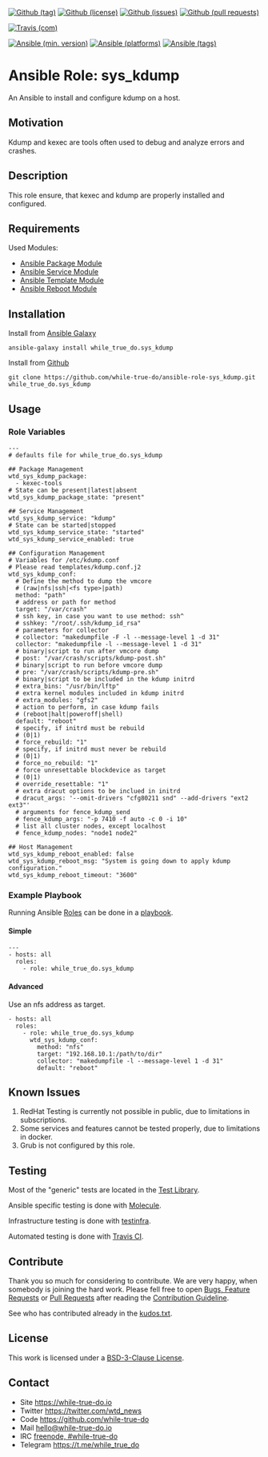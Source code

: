 <!--
name: README.md
description: This file contains important information for the repository.
author: while-true-do.io
contact: hello@while-true-do.io
license: BSD-3-Clause
-->

<!-- github shields -->
[![Github (tag)](https://img.shields.io/github/tag/while-true-do/ansible-role-sys_kdump.svg)](https://github.com/while-true-do/ansible-role-sys_kdump/tags)
[![Github (license)](https://img.shields.io/github/license/while-true-do/ansible-role-sys_kdump.svg)](https://github.com/while-true-do/ansible-role-sys_kdump/blob/master/LICENSE)
[![Github (issues)](https://img.shields.io/github/issues/while-true-do/ansible-role-sys_kdump.svg)](https://github.com/while-true-do/ansible-role-sys_kdump/issues)
[![Github (pull requests)](https://img.shields.io/github/issues-pr/while-true-do/ansible-role-sys_kdump.svg)](https://github.com/while-true-do/ansible-role-sys_kdump/pulls)
<!-- travis shields -->
[![Travis (com)](https://img.shields.io/travis/com/while-true-do/ansible-role-sys_kdump.svg)](https://travis-ci.com/while-true-do/ansible-role-sys_kdump)
<!-- ansible shields -->
[![Ansible (min. version)](https://img.shields.io/badge/dynamic/yaml.svg?label=Min.%20Ansible%20Version&url=https%3A%2F%2Fraw.githubusercontent.com%2Fwhile-true-do%2Fansible-role-sys_kdump%2Fmaster%2Fmeta%2Fmain.yml&query=%24.galaxy_info.min_ansible_version&colorB=black)](https://galaxy.ansible.com/while_true_do/sys_kdump)
[![Ansible (platforms)](https://img.shields.io/badge/dynamic/yaml.svg?label=Supported%20OS&url=https%3A%2F%2Fraw.githubusercontent.com%2Fwhile-true-do%2Fansible-role-sys_kdump%2Fmaster%2Fmeta%2Fmain.yml&query=galaxy_info.platforms%5B*%5D.name&colorB=black)](https://galaxy.ansible.com/while_true_do/sys_kdump)
[![Ansible (tags)](https://img.shields.io/badge/dynamic/yaml.svg?label=Galaxy%20Tags&url=https%3A%2F%2Fraw.githubusercontent.com%2Fwhile-true-do%2Fansible-role-sys_kdump%2Fmaster%2Fmeta%2Fmain.yml&query=%24.galaxy_info.galaxy_tags%5B*%5D&colorB=black)](https://galaxy.ansible.com/while_true_do/sys_kdump)

# Ansible Role: sys_kdump

An Ansible to install and configure kdump on a host.

## Motivation

Kdump and kexec are tools often used to debug and analyze errors and crashes.

## Description

This role ensure, that kexec and kdump are properly installed and configured.

## Requirements

Used Modules:

-   [Ansible Package Module](https://docs.ansible.com/ansible/latest/modules/package_module.html)
-   [Ansible Service Module](https://docs.ansible.com/ansible/latest/modules/service_module.html)
-   [Ansible Template Module](https://docs.ansible.com/ansible/latest/modules/template_module.html)
-   [Ansible Reboot Module](https://docs.ansible.com/ansible/latest/modules/reboot_module.html)

## Installation

Install from [Ansible Galaxy](https://galaxy.ansible.com/while_true_do/sys_kdump)
```
ansible-galaxy install while_true_do.sys_kdump
```

Install from [Github](https://github.com/while-true-do/ansible-role-sys_kdump)
```
git clone https://github.com/while-true-do/ansible-role-sys_kdump.git while_true_do.sys_kdump
```

## Usage

### Role Variables

```
---
# defaults file for while_true_do.sys_kdump

## Package Management
wtd_sys_kdump_package:
  - kexec-tools
# State can be present|latest|absent
wtd_sys_kdump_package_state: "present"

## Service Management
wtd_sys_kdump_service: "kdump"
# State can be started|stopped
wtd_sys_kdump_service_state: "started"
wtd_sys_kdump_service_enabled: true

## Configuration Management
# Variables for /etc/kdump.conf
# Please read templates/kdump.conf.j2
wtd_sys_kdump_conf:
  # Define the method to dump the vmcore
  # (raw|nfs|ssh|<fs type>|path)
  method: "path"
  # address or path for method
  target: "/var/crash"
  # ssh key, in case you want to use method: ssh^
  # sshkey: "/root/.ssh/kdump_id_rsa"
  # parameters for collector
  # collector: "makedumpfile -F -l --message-level 1 -d 31"
  collector: "makedumpfile -l --message-level 1 -d 31"
  # binary|script to run after vmcore dump
  # post: "/var/crash/scripts/kdump-post.sh"
  # binary|script to run before vmcore dump
  # pre: "/var/crash/scripts/kdump-pre.sh"
  # binary|script to be included in the kdump initrd
  # extra_bins: "/usr/bin/lftp"
  # extra kernel modules included in kdump initrd
  # extra_modules: "gfs2"
  # action to perform, in case kdump fails
  # (reboot|halt|poweroff|shell)
  default: "reboot"
  # specify, if initrd must be rebuild
  # (0|1)
  # force_rebuild: "1"
  # specify, if initrd must never be rebuild
  # (0|1)
  # force_no_rebuild: "1"
  # force unresettable blockdevice as target
  # (0|1)
  # override_resettable: "1"
  # extra dracut options to be inclued in initrd
  # dracut_args: '--omit-drivers "cfg80211 snd" --add-drivers "ext2 ext3"'
  # arguments for fence_kdump_send
  # fence_kdump_args: "-p 7410 -f auto -c 0 -i 10"
  # list all cluster nodes, except localhost
  # fence_kdump_nodes: "node1 node2"

## Host Management
wtd_sys_kdump_reboot_enabled: false
wtd_sys_kdump_reboot_msg: "System is going down to apply kdump configuration."
wtd_sys_kdump_reboot_timeout: "3600"
```

### Example Playbook

Running Ansible
[Roles](https://docs.ansible.com/ansible/latest/user_guide/playbooks_reuse_roles.html)
can be done in a
[playbook](https://docs.ansible.com/ansible/latest/user_guide/playbooks_intro.html).

#### Simple

```
---
- hosts: all
  roles:
    - role: while_true_do.sys_kdump
```

#### Advanced

Use an nfs address as target.

```
- hosts: all
  roles:
    - role: while_true_do.sys_kdump
      wtd_sys_kdump_conf:
        method: "nfs"
        target: "192.168.10.1:/path/to/dir"
        collector: "makedumpfile -l --message-level 1 -d 31"
        default: "reboot"
```

## Known Issues

1.  RedHat Testing is currently not possible in public, due to limitations
    in subscriptions.
2.  Some services and features cannot be tested properly, due to limitations
    in docker.
3.  Grub is not configured by this role.

## Testing

Most of the "generic" tests are located in the
[Test Library](https://github.com/while-true-do/test-library).

Ansible specific testing is done with
[Molecule](https://molecule.readthedocs.io/en/stable/).

Infrastructure testing is done with
[testinfra](https://testinfra.readthedocs.io/en/stable/).

Automated testing is done with [Travis CI](https://travis-ci.com/while-true-do).

## Contribute

Thank you so much for considering to contribute. We are very happy, when somebody
is joining the hard work. Please fell free to open
[Bugs, Feature Requests](https://github.com/while-true-do/ansible-role-sys_kdump/issues)
or [Pull Requests](https://github.com/while-true-do/ansible-role-sys_kdump/pulls) after
reading the [Contribution Guideline](https://github.com/while-true-do/doc-library/blob/master/docs/CONTRIBUTING.md).

See who has contributed already in the [kudos.txt](./kudos.txt).

## License

This work is licensed under a [BSD-3-Clause License](https://opensource.org/licenses/BSD-3-Clause).

## Contact

-   Site <https://while-true-do.io>
-   Twitter <https://twitter.com/wtd_news>
-   Code <https://github.com/while-true-do>
-   Mail [hello@while-true-do.io](mailto:hello@while-true-do.io)
-   IRC [freenode, #while-true-do](https://webchat.freenode.net/?channels=while-true-do)
-   Telegram <https://t.me/while_true_do>
